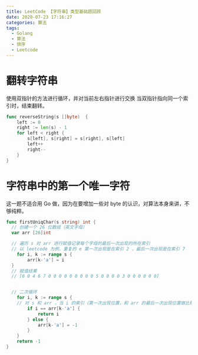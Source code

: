 ```yaml
---
title: LeetCode 【字符串】类型基础题回顾
date: 2020-07-23 17:16:27
categories: 算法
tags:
  - Golang
  - 算法
  - 排序
  - Leetcode
---
```


# 翻转字符串

使用双指针的方法进行循环，并对当前左右指针进行交换
当双指针指向同一个索引时，结束翻转。

```go
func reverseString(s []byte)  {
	left := 0
	right := len(s) - 1
	for left < right {
		s[left], s[right] = s[right], s[left]
		left++
		right--
	}
}
```

# 字符串中的第一个唯一字符

这一题不适合用 Go 做，因为在要增加一些对 byte 的认识，对算法本身来讲，不够纯粹。

```go
func firstUniqChar(s string) int {
  // 创建一个 26 位数组（英文字母）
  var arr [26]int

  // 遍历 s 对 arr 进行赋值记录每个字母的最后一次出现的所在索引
  // 以 leetcode 为例，重复的 e 第一次出现是在索引 2 ，最后一次出现是在索引 7
	for i, k := range s {
		arr[k-'a'] = i
  }
  // 赋值结果
  // [0 0 4 6 7 0 0 0 0 0 0 0 0 0 5 0 0 0 0 3 0 0 0 0 0 0]


  // 二次循环
	for i, k := range s {
    // 对 s 和 arr ，当 i 的索引（第一次出现位置，和 arr 的最后一次出现位置做比较）如果是相同，则证明是最早出现的唯一字符串（线性条件）
		if i == arr[k-'a'] {
			return i
		} else {
			arr[k-'a'] = -1
		}
	}
	return -1
}

```
